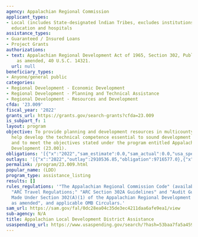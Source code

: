 ```yaml
---
agency: Appalachian Regional Commission
applicant_types:
- Local (includes State-designated lndian Tribes, excludes institutions of higher
  education and hospitals
assistance_types:
- Guaranteed / Insured Loans
- Project Grants
authorizations:
- text: Appalachian Regional Development Act of 1965, Section 302, Public Law 89-4,
    as amended, 40 U.S.C. 14321.
  url: null
beneficiary_types:
- Anyone/general public
categories:
- Regional Development - Economic Development
- Regional Development - Planning and Technical Assistance
- Regional Development - Resources and Development
cfda: '23.009'
fiscal_year: '2022'
grants_url: https://grants.gov/search-grants?cfda=23.009
is_subpart_f: 1
layout: program
objective: To provide planning and development resources in multicounty areas; to
  help develop the technical competence essential to sound development assistance;
  and to meet the objectives stated under the program entitled Appalachian Regional
  Development (23.001).
obligations: '[{"x":"2022","sam_estimate":0.0,"sam_actual":0.0,"usa_spending_actual":9716577.0},{"x":"2023","sam_estimate":0.0,"sam_actual":0.0,"usa_spending_actual":8353221.0},{"x":"2024","sam_estimate":0.0,"sam_actual":0.0,"usa_spending_actual":8975560.0}]'
outlays: '[{"x":"2022","outlay":2910536.85,"obligation":9716577.0},{"x":"2023","outlay":5103274.5,"obligation":8353221.0},{"x":"2024","outlay":0.0,"obligation":8975560.0}]'
permalink: /program/23.009.html
popular_name: (LDD)
program_type: assistance_listing
results: []
rules_regulations: '"The Appalachian Regional Commission Code" (available at www.arc.gov);
  "ARC Travel Regulations;" "ARC Section 302A Guidelines" and "Audit Guide for Grants
  Made Under Section 302(A)(1) of the Appalachian Regional Development Act of 1965,
  as amended", and applicable OMB Circulars.'
sam_url: https://sam.gov/fal/0dc28ea04c35de3ec4211daa6afe9ea1/view
sub-agency: N/A
title: Appalachian Local Development District Assistance
usaspending_url: https://www.usaspending.gov/search/?hash=53baa7fa5a4591ab08e1d50455a1d62a
---
```

